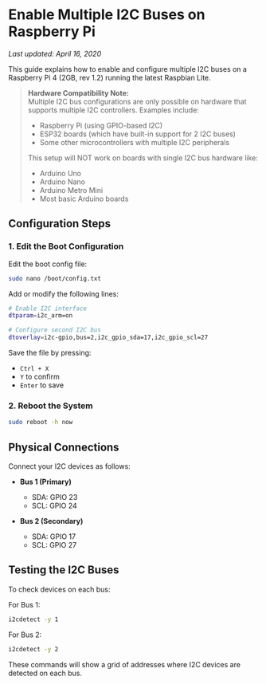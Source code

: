 # Enable Multiple I2C Buses on Raspberry Pi

*Last updated: April 16, 2020*

This guide explains how to enable and configure multiple I2C buses on a Raspberry Pi 4 (2GB, rev 1.2) running the latest Raspbian Lite.

> **Hardware Compatibility Note:**  
> Multiple I2C bus configurations are only possible on hardware that supports multiple I2C controllers. Examples include:
> - Raspberry Pi (using GPIO-based I2C)
> - ESP32 boards (which have built-in support for 2 I2C buses)
> - Some other microcontrollers with multiple I2C peripherals
>
> This setup will NOT work on boards with single I2C bus hardware like:
> - Arduino Uno
> - Arduino Nano
> - Arduino Metro Mini
> - Most basic Arduino boards

## Configuration Steps

### 1. Edit the Boot Configuration

Edit the boot config file:
```bash
sudo nano /boot/config.txt
```

Add or modify the following lines:
```bash
# Enable I2C interface
dtparam=i2c_arm=on

# Configure second I2C bus
dtoverlay=i2c-gpio,bus=2,i2c_gpio_sda=17,i2c_gpio_scl=27
```

Save the file by pressing:
- `Ctrl + X`
- `Y` to confirm
- `Enter` to save

### 2. Reboot the System

```bash
sudo reboot -h now
```

## Physical Connections

Connect your I2C devices as follows:

- **Bus 1 (Primary)**
  - SDA: GPIO 23
  - SCL: GPIO 24

- **Bus 2 (Secondary)**
  - SDA: GPIO 17
  - SCL: GPIO 27

## Testing the I2C Buses

To check devices on each bus:

For Bus 1:
```bash
i2cdetect -y 1
```

For Bus 2:
```bash
i2cdetect -y 2
```

These commands will show a grid of addresses where I2C devices are detected on each bus.